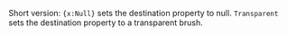 Short version: 
`{x:Null}` sets the destination property to null. 
`Transparent` sets the destination property to a transparent brush.